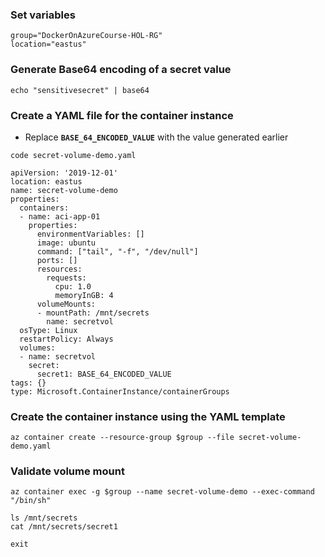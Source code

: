 
### Set variables
```
group="DockerOnAzureCourse-HOL-RG"
location="eastus"
```

### Generate Base64 encoding of a secret value
```
echo "sensitivesecret" | base64
```

### Create a YAML file for the container instance
* Replace **`BASE_64_ENCODED_VALUE`** with the value generated earlier
```
code secret-volume-demo.yaml

apiVersion: '2019-12-01'
location: eastus
name: secret-volume-demo
properties:
  containers:
  - name: aci-app-01
    properties:
      environmentVariables: []
      image: ubuntu
      command: ["tail", "-f", "/dev/null"]
      ports: []
      resources:
        requests:
          cpu: 1.0
          memoryInGB: 4
      volumeMounts:
      - mountPath: /mnt/secrets
        name: secretvol
  osType: Linux
  restartPolicy: Always
  volumes:
  - name: secretvol
    secret:
      secret1: BASE_64_ENCODED_VALUE
tags: {}
type: Microsoft.ContainerInstance/containerGroups
```

### Create the container instance using the YAML template
```
az container create --resource-group $group --file secret-volume-demo.yaml
```

### Validate volume mount
```
az container exec -g $group --name secret-volume-demo --exec-command "/bin/sh"

ls /mnt/secrets
cat /mnt/secrets/secret1

exit
```
